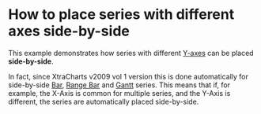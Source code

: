 # How to place series with different axes side-by-side


<p>This example demonstrates how series with different <a href="http://devexpress.com/Help/Content.aspx?help=XtraCharts&document=CustomDocument6016.htm">Y-axes</a> can be placed <strong>side-by-side</strong>.</p><p>In fact, since XtraCharts v2009 vol 1 version this is done automatically for side-by-side <a href="http://devexpress.com/Help/Content.aspx?help=XtraCharts&document=CustomDocument2972.htm">Bar</a>, <a href="http://devexpress.com/Help/Content.aspx?help=XtraCharts&document=CustomDocument2985.htm">Range Bar</a> and <a href="http://devexpress.com/Help/Content.aspx?help=XtraCharts&document=CustomDocument2984.htm">Gantt</a> series. This means that if, for example, the X-Axis is common for multiple series, and the Y-Axis is different, the series are automatically placed side-by-side.</p>

<br/>


